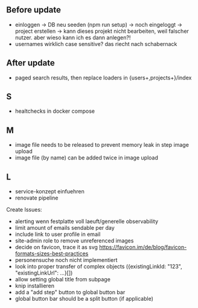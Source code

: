 ## Before update

- einloggen -> DB neu seeden (npm run setup) -> noch eingeloggt -> project erstellen -> kann dieses projekt nicht bearbeiten, weil falscher nutzer. aber wieso kann ich es dann anlegen?!
- usernames wirklich case sensitive? das riecht nach schabernack

## After update

- paged search results, then replace loaders in {users+,projects+}/index

## S

- healtchecks in docker compose

## M

- image file needs to be released to prevent memory leak in step image upload
- image file (by name) can be added twice in image upload

## L

- service-konzept einfuehren
- renovate pipeline

Create Issues:

- alerting wenn festplatte voll laeuft/generelle observability
- limit amount of emails sendable per day
- include link to user profile in email
- site-admin role to remove unreferenced images
- decide on favicon, trace it as svg https://favicon.im/de/blog/favicon-formats-sizes-best-practices
- personensuche noch nicht implementiert
- look into proper transfer of complex objects ({existingLinkId: "123", "existingLinkUrl": ...}[])
- allow setting global title from subpage
- knip installieren
- add a "add step" button to global button bar
- global button bar should be a split button (if applicable)
